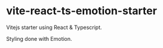 # vite-react-ts-emotion-starter
Vitejs starter using React &amp; Typescript.

Styling done with Emotion.
